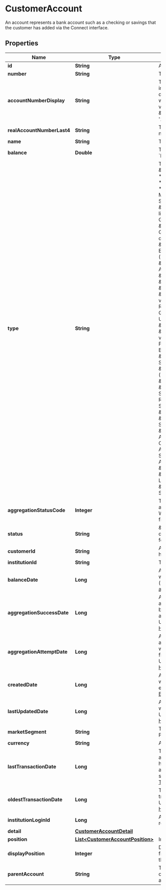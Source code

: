 

# CustomerAccount

An account represents a bank account such as a checking or savings that the customer has added via the Connect interface.

## Properties

| Name | Type | Description | Notes |
|------------ | ------------- | ------------- | -------------|
|**id** | **String** | An account ID |  |
|**number** | **String** | The account number from the institution |  |
|**accountNumberDisplay** | **String** | The account number from a financial institution in truncated format:    * Last four digits: \&quot;1234\&quot;    * Last four digits with suffix: \&quot;1234-9\&quot;    * Full value for string accounts: \&quot;john@gmail.com\&quot; example: &#39;1234-9&#39; |  |
|**realAccountNumberLast4** | **String** | The last 4 digits of the ACH account number |  [optional] |
|**name** | **String** | The account name from the institution |  |
|**balance** | **Double** | The cleared balance of the account as of &#x60;balanceDate&#x60; |  [optional] |
|**type** | **String** | The list of supported account types. * \&quot;checking\&quot;: Standard checking * \&quot;savings\&quot;: Standard savings * \&quot;cd\&quot;: Certificates of deposit * \&quot;moneyMarket\&quot;: Money Market * \&quot;creditCard\&quot;: Standard credit cards * \&quot;lineOfCredit\&quot;: Home equity, line of credit * \&quot;investment\&quot;: Generic investment (no details) * \&quot;investmentTaxDeferred\&quot;: Generic tax-advantaged investment (no details) * \&quot;employeeStockPurchasePlan\&quot;: ESPP, Employee Stock Ownership Plans (ESOP), Stock Purchase Plans * \&quot;ira\&quot;: Individual Retirement Account (not Rollover or Roth) * \&quot;401k\&quot;: 401K Plan * \&quot;roth\&quot;: Roth IRA, Roth 401K * \&quot;403b\&quot;: 403B Plan * \&quot;529plan\&quot;: 529 Plan (True value is 529) * \&quot;rollover\&quot;: Rollover IRA * \&quot;ugma\&quot;: Uniform Gifts to Minors Act * \&quot;utma\&quot;: Uniform Transfers to Minors Act * \&quot;keogh\&quot;: Keogh Plan * \&quot;457plan\&quot;: 457 Plan (True value is 457) * \&quot;401a\&quot;: 401A Plan * \&quot;brokerageAccount\&quot;: Brokerage Account * \&quot;educationSavings\&quot;: Education Savings Account that is not a 529 * \&quot;healthSavingsAccount\&quot;: HSA (Health Savings Accounts) * \&quot;pension\&quot;: Pension * \&quot;profitSharingPlan\&quot;: Profit Sharing Plan * \&quot;roth401k\&quot;: Roth 401K * \&quot;sepIRA\&quot;: Simplified Employee Pension IRA * \&quot;simpleIRA\&quot;: Simple IRA * \&quot;thriftSavingsPlan\&quot;: Thrift Savings Plan * \&quot;variableAnnuity\&quot;: Variable Annuity * \&quot;cryptocurrency\&quot;: Cryptocurrency Wallet, Cryptocurrency Account * \&quot;mortgage\&quot;: Standard Mortgages * \&quot;loan\&quot;: Auto loans, equity loans, other loans * \&quot;studentLoan\&quot;: Student Loan * \&quot;studentLoanGroup\&quot;: Student Loan Group * \&quot;studentLoanAccount\&quot;: Student Loan Account |  |
|**aggregationStatusCode** | **Integer** | The status of the most recent aggregation attempt (see [Aggregation Status Codes](https://developer.mastercard.com/open-banking-us/documentation/products/manage/account-aggregation/#aggregation-status-codes)). Won&#39;t be present until you have run your first aggregation for the account. |  [optional] |
|**status** | **String** | \&quot;pending\&quot; during account discovery, always \&quot;active\&quot; following   successful account activation |  |
|**customerId** | **String** | A customer ID. See Add Customer API for how to create a customer ID. |  |
|**institutionId** | **String** | The ID of a financial institution |  |
|**balanceDate** | **Long** | A timestamp showing when the balance was captured. A date in Unix epoch time (in seconds). See: [Handling Epoch Dates and Times](https://developer.mastercard.com/open-banking-us/documentation/codes-and-formats/). |  [optional] |
|**aggregationSuccessDate** | **Long** | A timestamp showing the last successful aggregation of the account. This will not be present until you have run your first aggregation for the account. A date in Unix epoch time (in seconds). See: [Handling Epoch Dates and Times](https://developer.mastercard.com/open-banking-us/documentation/codes-and-formats/). |  [optional] |
|**aggregationAttemptDate** | **Long** | A timestamp showing the last aggregation attempt, whether successful or not. This will not be present until you have run your first aggregation for the account. A date in Unix epoch time (in seconds). See: [Handling Epoch Dates and Times](https://developer.mastercard.com/open-banking-us/documentation/codes-and-formats/). |  [optional] |
|**createdDate** | **Long** | A timestamp showing when the account was added to the system. A date in Unix epoch time (in seconds). See: [Handling Epoch Dates and Times](https://developer.mastercard.com/open-banking-us/documentation/codes-and-formats/). |  |
|**lastUpdatedDate** | **Long** | A timestamp showing when the account was last modified to the system. A date in Unix epoch time (in seconds). See: [Handling Epoch Dates and Times](https://developer.mastercard.com/open-banking-us/documentation/codes-and-formats/). |  [optional] |
|**marketSegment** | **String** | The market segment of the account. Possible values: personal, business |  [optional] |
|**currency** | **String** | A currency code |  |
|**lastTransactionDate** | **Long** | The date of the latest transaction on the account. This will not be present until you have run your first aggregation for the account. A date in Unix epoch time (in seconds). See: [Handling Epoch Dates and Times](https://developer.mastercard.com/open-banking-us/documentation/codes-and-formats/). |  [optional] |
|**oldestTransactionDate** | **Long** | The date of the oldest transaction in the transactions for the account. A date in Unix epoch time (in seconds). See: [Handling Epoch Dates and Times](https://developer.mastercard.com/open-banking-us/documentation/codes-and-formats/). |  [optional] |
|**institutionLoginId** | **Long** | An institution login ID (from the account record), represented as a number |  |
|**detail** | [**CustomerAccountDetail**](CustomerAccountDetail.md) |  |  [optional] |
|**position** | [**List&lt;CustomerAccountPosition&gt;**](CustomerAccountPosition.md) | Investment holdings |  [optional] |
|**displayPosition** | **Integer** | Display position of the account at the financial institution, \&quot;1\&quot;     being the top listed account |  [optional] |
|**parentAccount** | **String** | The assigned account ID for the account one level higher in the student loan account hierarchy |  [optional] |




